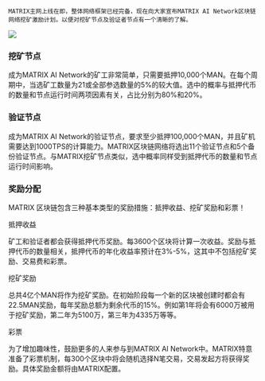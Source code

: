     MATRIX主网上线在即，整体网络框架已经完备，现在向大家宣布MATRIX AI Network区块链网络挖矿激励计划。以便对挖矿节点及验证者节点有一个清晰的了解。


![](https://i.imgur.com/KoYJwgj.jpg)


### 挖矿节点

成为MATRIX AI Network的矿工非常简单，只需要抵押10,000个MAN。在每个周期中，当选矿工数量为21或全部参选数量的5%的较大值。选中的概率与抵押代币的数量和节点运行时间两项因素有关，占比分别为80%和20%。


### 验证节点

成为MATRIX AI Network的验证节点，要求至少抵押100,000个MAN，并且矿机需要达到1000TPS的计算能力。MATRIX区块链网络将选出11个验证节点和5个备份验证节点。与MATRIX挖矿节点类似，选中概率同样受到抵押代币的数量和节点运行时间影响。


### 奖励分配


MATRIX 区块链包含三种基本类型的奖励措施：抵押收益、挖矿奖励和彩票！
 
抵押收益

矿工和验证者都会获得抵押代币奖励。每3600个区块将计算一次收益。奖励与抵押代币的数量相关，抵押代币的年化收益率预计在3%-5%，这其中不包括挖矿奖励、交易费和彩票。
 
挖矿奖励

总共4亿个MAN将作为挖矿奖励。在初始阶段每一个新的区块被创建时都会有22.5MAN奖励，每年奖励总额为剩余代币的15%。例如第1年将会有6000万被用于挖矿奖励，第二年为5100万，第三年为4335万等等。

彩票

为了增加趣味性，鼓励更多的人来参与到MATRIX AI Network中。MATRIX特意准备了彩票机制，每300个区块中将会随机选择N笔交易，交易发起方将获得奖励。具体奖励金额将由MATRIX配置。



